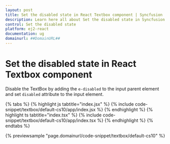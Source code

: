 ```yaml
---
layout: post
title: Set the disabled state in React Textbox component | Syncfusion
description: Learn here all about Set the disabled state in Syncfusion React Textbox component of Syncfusion Essential JS 2 and more.
control: Set the disabled state 
platform: ej2-react
documentation: ug
domainurl: ##DomainURL##
---
```


# Set the disabled state in React Textbox component

Disable the TextBox by adding the `e-disabled` to the input parent element and set `disabled` attribute to the input element.

{% tabs %}
{% highlight js tabtitle="index.jsx" %}
{% include code-snippet/textbox/default-cs10/app/index.jsx %}
{% endhighlight %}
{% highlight ts tabtitle="index.tsx" %}
{% include code-snippet/textbox/default-cs10/app/index.tsx %}
{% endhighlight %}
{% endtabs %}

 {% previewsample "page.domainurl/code-snippet/textbox/default-cs10" %}